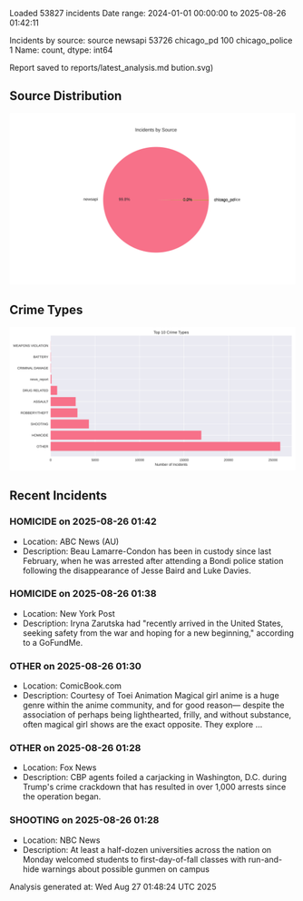 
Loaded 53827 incidents
Date range: 2024-01-01 00:00:00 to 2025-08-26 01:42:11

Incidents by source:
source
newsapi           53726
chicago_pd          100
chicago_police        1
Name: count, dtype: int64

Report saved to reports/latest_analysis.md
bution.svg)

## Source Distribution
![Source Distribution](images/source_distribution.svg)

## Crime Types
![Crime Types](images/crime_types.svg)

## Recent Incidents

### HOMICIDE on 2025-08-26 01:42
- Location: ABC News (AU)
- Description: Beau Lamarre-Condon has been in custody since last February, when he was arrested after attending a Bondi police station following the disappearance of Jesse Baird and Luke Davies.


### HOMICIDE on 2025-08-26 01:38
- Location: New York Post
- Description: Iryna Zarutska had "recently arrived in the United States, seeking safety from the war and hoping for a new beginning," according to a GoFundMe.


### OTHER on 2025-08-26 01:30
- Location: ComicBook.com
- Description: Courtesy of Toei Animation
Magical girl anime is a huge genre within the anime community, and for good reason— despite the association of perhaps being lighthearted, frilly, and without substance, often magical girl shows are the exact opposite. They explore …


### OTHER on 2025-08-26 01:28
- Location: Fox News
- Description: CBP agents foiled a carjacking in Washington, D.C. during Trump's crime crackdown that has resulted in over 1,000 arrests since the operation began.


### SHOOTING on 2025-08-26 01:28
- Location: NBC News
- Description: At least a half-dozen universities across the nation on Monday welcomed students to first-day-of-fall classes with run-and-hide warnings about possible gunmen on campus

Analysis generated at: Wed Aug 27 01:48:24 UTC 2025

